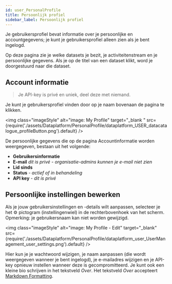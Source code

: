 ```yaml
---
id: user_PersonalProfile
title: Persoonlijk profiel
sidebar_label: Persoonlijk profiel
---
```

Je gebruikersprofiel bevat informatie over je persoonlijke en accountgegevens; je kunt je gebruikersprofiel alleen zien als je bent ingelogd. 

 

Op deze pagina zie je welke datasets je bezit, je activiteitenstream en je persoonlijke gegevens. Als je op de titel van een dataset klikt, word je doorgestuurd naar die dataset. 

## Account informatie 

> Je API-key is privé en uniek, deel deze met niemand.

Je kunt je gebruikersprofiel vinden door op je naam bovenaan de pagina te klikken.

<img class="imageStyle"  alt="image: My Profile" target="_blank " src={require('./assets/Dataplatform/PersonalProfile/dataplatform_USER_datacatalogue_profileButton.png').default} /> 


De persoonlijke gegevens die op de pagina Accountinformatie worden weergegeven, bestaan uit het volgende:
* **Gebruikersinformatie**
* **E-mail** *dit is privé - organisatie-admins kunnen je e-mail niet zien* 
* **Lid sinds** 
* **Status** *- actief of in behandeling* 
* **API key** *- dit is privé*

<!-- ![imageStyle: user+api key](assets/Dataplatform/UserManagement/dataplatform_user_UserManagement_ManageUser_Private_Information.png) -->


## Persoonlijke instellingen bewerken
Als je jouw gebruikersinstellingen en -details wilt aanpassen, selecteer je het ⚙ pictogram (instellingenwiel) in de rechterbovenhoek van het scherm.  Opmerking: je gebruikersnaam kan niet worden gewijzigd. 

<img class="imageStyle" alt="image: My Profile - Edit" target="_blank" src={require('./assets/Dataplatform/PersonalProfile/dataplatform_user_UserManagement_user_settings.png').default} /> 

Hier kun je je wachtwoord wijzigen, je naam aanpassen (die wordt weergegeven wanneer je bent ingelogd), je e-mailadres wijzigen en je API-key opnieuw instellen wanneer deze is gecompromitteerd. Je kunt ook een kleine bio schrijven in het tekstveld *Over*. Het tekstveld *Over* accepteert <a href="https://www.markdownguide.org/basic-syntax" target="_blank" rel="noreferrer noopener">Markdown Formatting</a>.


<!-- ##  Datacatalogue 

Datacatalogue allows you to register, manage and unlock all data for your users (employees); only datasource owners and managers are able to modifiy and register data/metadata. Users are able to inspect the data, and see when it is available under which conditions.

### Personal Profile

Datacatalogue has a unique person profile page, where you may view your **Awaiting Action**, **News Feed**, and **Group Mailbox** pages, in addition to customizing your user preferences and notifications. Your user preferences may be customized with: Tags, Type, and Theme.

<img class="imageStyle"  target="_blank"  src={require('./assets/Dataplatform/PersonalProfile/datacatalogus_personal_page.png').default} /> 

### Notifications

Notifications are automated messages, that are distributed by email. Events that trigger notifications include:
* Workflow 
* Outdated datasets 
* Personal interests  -->
